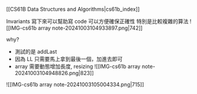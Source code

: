 [[CS61B Data Structures and Algorithms|cs61b_index]]

Invariants 寫下來可以幫助寫 code 可以方便確保正確性
特別是比較複雜的算法
![[IMG-cs61b array note-20241003104933897.png|742]]



why?
- 測試的是 addLast
- 因為 LL 只需要馬上拿到最後一個，加進去即可
- array 需要動態增加長度, resizing
![[IMG-cs61b array note-20241003104948826.png|823]]


![[IMG-cs61b array note-20241003105004334.png|715]]
